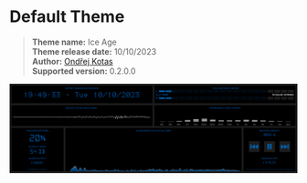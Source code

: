 # Default Theme

> **Theme name:** Ice Age            
> **Theme release date:** 10/10/2023          
> **Author:** [Ondřej Kotas](https://krtkovo.eu/)              
> **Supported version:** 0.2.0.0               

<p align="center">
<img src="https://github.com/KRtekTM/AudioSpectrumVisualizer/blob/master/ThemesGallery/IceAge/preview.gif?raw=true" align="center" alt="Ice Age">
</p>
